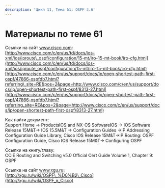 ```yaml
---
description: 'Цикл 11, Тема 61: OSPF 3.6'
---
```


# Материалы по теме 61

Ссылки на сайт www.cisco.com:  
[http://www.cisco.com/c/en/us/td/docs/ios-xml/ios/iproute\_ospf/configuration/15-mt/iro-15-mt-book/iro-cfg.html](http://www.cisco.com/c/en/us/td/docs/ios-xml/ios/iproute_ospf/configuration/15-mt/iro-15-mt-book/iro-cfg.html)  
[http://www.cisco.com/c/en/us/support/docs/ip/open-shortest-path-first-ospf/47866-ospfdb7.html?referring\_site=RE&pos=2&page=http://www.cisco.com/c/en/us/support/docs/ip/open-shortest-path-first-ospf/8313-27.html](http://www.cisco.com/c/en/us/support/docs/ip/open-shortest-path-first-ospf/47866-ospfdb7.html?referring_site=RE&pos=2&page=http://www.cisco.com/c/en/us/support/docs/ip/open-shortest-path-first-ospf/8313-27.html)

Как найти документ:  
Support Home → ProductsIOS and NX-OS SoftwareIOS → IOS Software Release 15M&T→ IOS 15.5M&T → Configuration Guides →IP Addressing Configuration Guide Library, Cisco IOS Release 15M&T→IP Routing: OSPF Configuration Guide, Cisco IOS Release 15M&T→ Configuring OSPF

Ссылки на книгу/главу:  
CCIE Routing and Switching v5.0 Official Cert Guide Volume 1, Chapter 9: OSPF

Ссылка на сайт www.xgu.ru:  
[http://xgu.ru/wiki/OSPF\_%D0%B2\_Cisco](http://xgu.ru/wiki/OSPF_в_Cisco)

